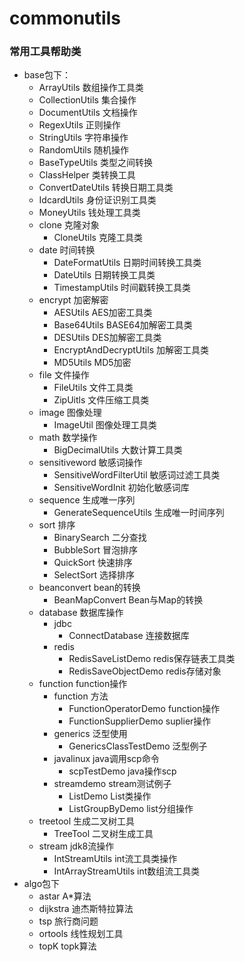 # commonutils
### 常用工具帮助类
- base包下：
   - ArrayUtils    数组操作工具类
   - CollectionUtils 集合操作
   - DocumentUtils 文档操作
   - RegexUtils 正则操作
   - StringUtils 字符串操作
   - RandomUtils 随机操作
   - BaseTypeUtils 类型之间转换
   - ClassHelper 类转换工具
   - ConvertDateUtils 转换日期工具类
   - IdcardUtils 身份证识别工具类
   - MoneyUtils 钱处理工具类
   - clone  克隆对象
      -  CloneUtils 克隆工具类
   - date   时间转换
      -  DateFormatUtils 日期时间转换工具类
      -  DateUtils 日期转换工具类
      -  TimestampUtils 时间戳转换工具类
   - encrypt 加密解密
     -  AESUtils AES加密工具类
     -  Base64Utils BASE64加解密工具类
     -  DESUtils DES加解密工具类
     -  EncryptAndDecryptUtils 加解密工具类
     -  MD5Utils MD5加密
   - file    文件操作
     -  FileUtils 文件工具类
     -  ZipUitls 文件压缩工具类
   - image   图像处理
     -  ImageUtil 图像处理工具类
   - math    数学操作
      - BigDecimalUtils 大数计算工具类
   - sensitiveword 敏感词操作
      - SensitiveWordFilterUtil 敏感词过滤工具类
      - SensitiveWordInit 初始化敏感词库
   - sequence   生成唯一序列
      - GenerateSequenceUtils 生成唯一时间序列
   - sort        排序
      - BinarySearch 二分查找
      - BubbleSort 冒泡排序
      - QuickSort  快速排序
      - SelectSort 选择排序
   - beanconvert  bean的转换
      - BeanMapConvert Bean与Map的转换
   - database     数据库操作
      - jdbc
        - ConnectDatabase 连接数据库
      - redis
        - RedisSaveListDemo redis保存链表工具类
        - RedisSaveObjectDemo redis存储对象
   - function     function操作
        - function 方法
           - FunctionOperatorDemo function操作
           - FunctionSupplierDemo suplier操作
        - generics 泛型使用
           - GenericsClassTestDemo 泛型例子
        - javalinux java调用scp命令
           - scpTestDemo java操作scp
        - streamdemo stream测试例子
          -  ListDemo List类操作
          -  ListGroupByDemo list分组操作
   - treetool  生成二叉树工具
        - TreeTool 二叉树生成工具
   - stream       jdk8流操作
     - IntStreamUtils   int流工具类操作
     - IntArrayStreamUtils int数组流工具类
- algo包下
   -  astar  A*算法
   -  dijkstra  迪杰斯特拉算法
   -  tsp  旅行商问题
   -  ortools 线性规划工具
   -  topK    topk算法
